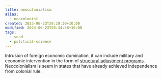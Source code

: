 ```yaml
---
title: neocolonialism
alias:
  - neocolonist
created: 2023-06-23T20:20:30+10:00
modified: 2023-06-23T20:34:38+10:00
tags:
  - seed
  - political-science
---
```


Intrusion of foreign economic domination, it can include military and economic intervention in the form of [structural adjustment programs](structural-adjustment-programs.md). Neocolonialism is seem in states that have already achieved independence from colonial rule.